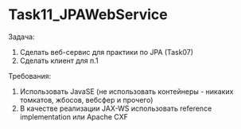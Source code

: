 Task11_JPAWebService
====================

Задача:

1. Сделать веб-сервис для практики по JPA (Task07)
2. Сделать клиент для п.1

Требования:

1. Использовать JavaSE (не использовать контейнеры - никаких томкатов, жбосов, вебсфер и прочего)
2. В качестве реализации JAX-WS использовать reference implementation или Apache CXF

